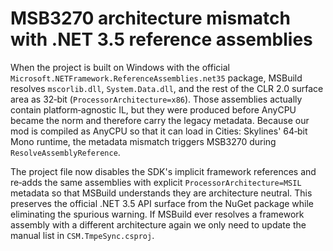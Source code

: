 # MSB3270 architecture mismatch with .NET 3.5 reference assemblies

When the project is built on Windows with the official `Microsoft.NETFramework.ReferenceAssemblies.net35`
package, MSBuild resolves `mscorlib.dll`, `System.Data.dll`, and the rest of the CLR 2.0 surface area as
32‑bit (`ProcessorArchitecture=x86`). Those assemblies actually contain platform‑agnostic IL, but they were
produced before AnyCPU became the norm and therefore carry the legacy metadata. Because our mod is
compiled as AnyCPU so that it can load in Cities: Skylines' 64‑bit Mono runtime, the metadata mismatch
triggers MSB3270 during `ResolveAssemblyReference`.

The project file now disables the SDK's implicit framework references and re‑adds the same assemblies with
explicit `ProcessorArchitecture=MSIL` metadata so that MSBuild understands they are architecture neutral.
This preserves the official .NET 3.5 API surface from the NuGet package while eliminating the spurious
warning. If MSBuild ever resolves a framework assembly with a different architecture again we only need to
update the manual list in `CSM.TmpeSync.csproj`.
